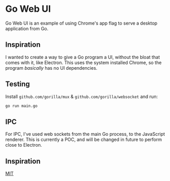 # Go Web UI

Go Web UI is an example of using Chrome's app flag to serve a desktop application from Go.

## Inspiration
I wanted to create a way to give a Go program a UI, without the bloat that comes with it, like Electron. This uses the system installed Chrome, so the program *basically* has no UI dependencies.

## Testing

Install `github.com/gorilla/mux` & `github.com/gorilla/websocket` and run:

```bash
go run main.go
```

## IPC
For IPC, I've used web sockets from the main Go process, to the JavaScript renderer. This is currently a POC, and will be changed in future to perform close to Electron.


## Inspiration
[MIT](https://choosealicense.com/licenses/mit/)
